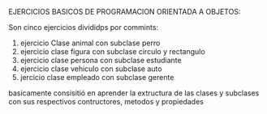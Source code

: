 EJERCICIOS BASICOS DE PROGRAMACION ORIENTADA A OBJETOS:

Son cinco ejercicios divididps por commints:

1. ejercicio Clase animal con subclase perro
2. ejercicio clase figura con subclase circulo y rectangulo
3. ejercicio clase persona con subclase estudiante 
4. ejercicio clase vehiculo con subclase auto
5. jercicio clase empleado con subclase gerente

basicamente consisitió en aprender la extructura de las clases y subclases con sus respectivos contructores, metodos y propiedades
